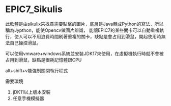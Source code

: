 # EPIC7_Sikulis
此軟體是由sikulix來找尋需要點擊的圖片，底層是Java轉成Python的寫法，所以稱為Jypthon，能使Opencv做圖片辨識，
能讓EPIC7的某些關卡可以自動重複執行，使人可以不用浪費時間刷著重複的關卡，缺點是會占用到滑鼠，開起使用時無法自己操控滑鼠。

可以使用vmware+windows系統並安裝JDK17來使用，在虛擬機執行時就不會被占用到滑鼠，缺點是很耗記憶體跟CPU

alt+shift+v能強制關閉執行程式

需要環境
1. jDK11以上版本安裝
2. 任意手機模擬器
